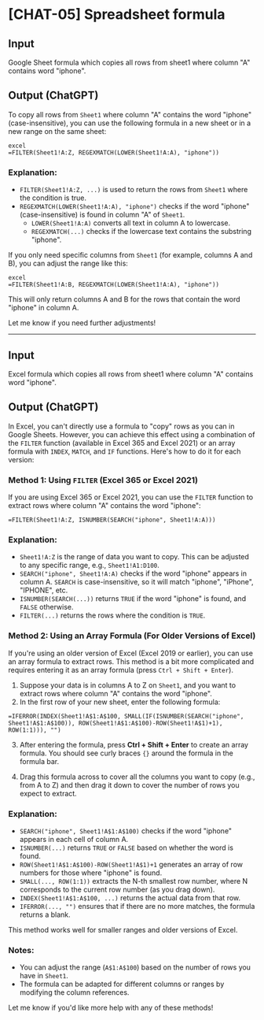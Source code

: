 # [CHAT-05] Spreadsheet formula

## Input

Google Sheet formula which copies all rows from sheet1 where column "A" contains word "iphone".

## Output (ChatGPT)

To copy all rows from `Sheet1` where column "A" contains the word "iphone" (case-insensitive), you can use the following formula in a new sheet or in a new range on the same sheet:

```
excel
=FILTER(Sheet1!A:Z, REGEXMATCH(LOWER(Sheet1!A:A), "iphone"))
```

### Explanation:
- `FILTER(Sheet1!A:Z, ...)` is used to return the rows from `Sheet1` where the condition is true.
- `REGEXMATCH(LOWER(Sheet1!A:A), "iphone")` checks if the word "iphone" (case-insensitive) is found in column "A" of `Sheet1`. 
  - `LOWER(Sheet1!A:A)` converts all text in column A to lowercase.
  - `REGEXMATCH(...)` checks if the lowercase text contains the substring "iphone".

If you only need specific columns from `Sheet1` (for example, columns A and B), you can adjust the range like this:

```
excel
=FILTER(Sheet1!A:B, REGEXMATCH(LOWER(Sheet1!A:A), "iphone"))
```

This will only return columns A and B for the rows that contain the word "iphone" in column A.

Let me know if you need further adjustments!

---

## Input

Excel formula which copies all rows from sheet1 where column "A" contains word "iphone".

## Output (ChatGPT)

In Excel, you can't directly use a formula to "copy" rows as you can in Google Sheets. However, you can achieve this effect using a combination of the `FILTER` function (available in Excel 365 and Excel 2021) or an array formula with `INDEX`, `MATCH`, and `IF` functions. Here's how to do it for each version:

### Method 1: Using `FILTER` (Excel 365 or Excel 2021)
If you are using Excel 365 or Excel 2021, you can use the `FILTER` function to extract rows where column "A" contains the word "iphone":

```excel
=FILTER(Sheet1!A:Z, ISNUMBER(SEARCH("iphone", Sheet1!A:A)))
```

### Explanation:
- `Sheet1!A:Z` is the range of data you want to copy. This can be adjusted to any specific range, e.g., `Sheet1!A1:D100`.
- `SEARCH("iphone", Sheet1!A:A)` checks if the word "iphone" appears in column A. `SEARCH` is case-insensitive, so it will match "iphone", "iPhone", "IPHONE", etc.
- `ISNUMBER(SEARCH(...))` returns `TRUE` if the word "iphone" is found, and `FALSE` otherwise.
- `FILTER(...)` returns the rows where the condition is `TRUE`.

### Method 2: Using an Array Formula (For Older Versions of Excel)
If you're using an older version of Excel (Excel 2019 or earlier), you can use an array formula to extract rows. This method is a bit more complicated and requires entering it as an array formula (press `Ctrl + Shift + Enter`).

1. Suppose your data is in columns A to Z on `Sheet1`, and you want to extract rows where column "A" contains the word "iphone".
2. In the first row of your new sheet, enter the following formula:

```excel
=IFERROR(INDEX(Sheet1!A$1:A$100, SMALL(IF(ISNUMBER(SEARCH("iphone", Sheet1!A$1:A$100)), ROW(Sheet1!A$1:A$100)-ROW(Sheet1!A$1)+1), ROW(1:1))), "")
```

3. After entering the formula, press **Ctrl + Shift + Enter** to create an array formula. You should see curly braces `{}` around the formula in the formula bar.

4. Drag this formula across to cover all the columns you want to copy (e.g., from A to Z) and then drag it down to cover the number of rows you expect to extract.

### Explanation:
- `SEARCH("iphone", Sheet1!A$1:A$100)` checks if the word "iphone" appears in each cell of column A.
- `ISNUMBER(...)` returns `TRUE` or `FALSE` based on whether the word is found.
- `ROW(Sheet1!A$1:A$100)-ROW(Sheet1!A$1)+1` generates an array of row numbers for those where "iphone" is found.
- `SMALL(..., ROW(1:1))` extracts the N-th smallest row number, where N corresponds to the current row number (as you drag down).
- `INDEX(Sheet1!A$1:A$100, ...)` returns the actual data from that row.
- `IFERROR(..., "")` ensures that if there are no more matches, the formula returns a blank.

This method works well for smaller ranges and older versions of Excel.

### Notes:
- You can adjust the range (`A$1:A$100`) based on the number of rows you have in `Sheet1`.
- The formula can be adapted for different columns or ranges by modifying the column references.

Let me know if you'd like more help with any of these methods!